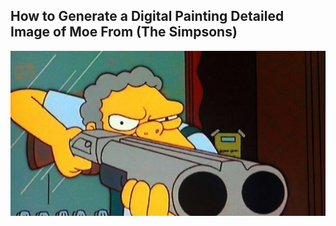 ## How to Generate a Digital Painting Detailed Image of Moe From (The Simpsons)

![Source Image](https://github.com/bartczernicki/StableDiffusion/blob/main/ImgToImg/Simpsons/Moe/Moe-Source.jpg)
